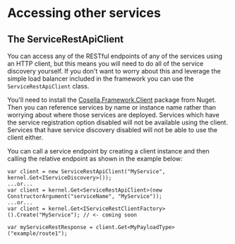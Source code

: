 # Accessing other services

## The ServiceRestApiClient

You can access any of the RESTful endpoints of any of the services using an HTTP client, but this means you
will need to do all of the service discovery yourself. If you don't want to worry about this and leverage the
simple load balancer included in the framework you can use the ```ServiceRestApiClient``` class.

You'll need to install the [Cosella.Framework.Client](https://www.nuget.org/packages/Cosella.Framework.Client/)
package from Nuget. Then you can reference services by name or instance name rather than worrying about where
those services are deployed. Services which have the service registration option disabled will not be available
using the client. Services that have service discovery disabled will not be able to use the client either.

You can call a service endpoint by creating a client instance and then calling the relative endpoint as shown in
the example below:

```
var client = new ServiceRestApiClient("MyService", kernel.Get<IServiceDiscovery>());
...or...
var client = kernel.Get<ServiceRestApiClient>(new ConstructorArgument("serviceName", "MyService"));
...or...
var client = kernel.Get<IServiceRestClientFactory>().Create("MyService"); // <- coming soon

var myServiceRestResponse = client.Get<MyPayloadType>("example/route1");
```